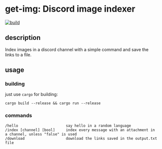# get-img: Discord image indexer

[![build](https://github.com/ItsGamerik/get-img/actions/workflows/rust.yml/badge.svg)](https://github.com/ItsGamerik/get-img/actions)

## description

Index images in a discord channel with a simple command and save the links to a file.

## usage

### building

just use `cargo` for building:

```shell
cargo build --release && cargo run --release
```

### commands

```text
/hello                      say hello in a random language
/index [channel] [bool]     index every message with an attachment in a channel, unless "false" is used
/download                   download the links saved in the output.txt file
```
